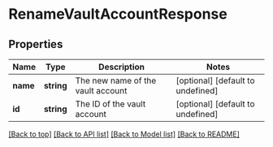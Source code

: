 # RenameVaultAccountResponse

## Properties

|Name | Type | Description | Notes|
|------------ | ------------- | ------------- | -------------|
|**name** | **string** | The new name of the vault account | [optional] [default to undefined]|
|**id** | **string** | The ID of the vault account | [optional] [default to undefined]|




[[Back to top]](#) [[Back to API list]](../../README.md#documentation-for-api-endpoints) [[Back to Model list]](../../README.md#documentation-for-models) [[Back to README]](../../README.md)
